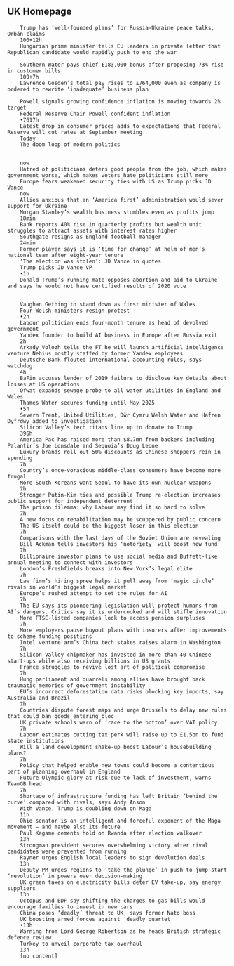 UK Homepage
---

		Trump has ‘well-founded plans’ for Russia-Ukraine peace talks, Orbán claims
		100+12h
		Hungarian prime minister tells EU leaders in private letter that Republican candidate would rapidly push to end the war

		Southern Water pays chief £183,000 bonus after proposing 73% rise in customer bills
		100+7h
		Lawrence Gosden’s total pay rises to £764,000 even as company is ordered to rewrite ‘inadequate’ business plan

		Powell signals growing confidence inflation is moving towards 2% target
		Federal Reserve Chair Powell confident inflation
		•7617h
		Latest drop in consumer prices adds to expectations that Federal Reserve will cut rates at September meeting
		Today
		The doom loop of modern politics


		now
		Hatred of politicians deters good people from the job, which makes government worse, which makes voters hate politicians still more
		Europe fears weakened security ties with US as Trump picks JD Vance
		now
		Allies anxious that an ‘America first’ administration would sever support for Ukraine
		Morgan Stanley’s wealth business stumbles even as profits jump
		18min
		Bank reports 40% rise in quarterly profits but wealth unit struggles to attract assets with interest rates higher
		Southgate resigns as England football manager
		24min
		Former player says it is ‘time for change’ at helm of men’s national team after eight-year tenure
		‘The election was stolen’: JD Vance in quotes
		Trump picks JD Vance VP
		•1h
		Donald Trump’s running mate opposes abortion and aid to Ukraine and says he would not have certified results of 2020 vote

		
		Vaughan Gething to stand down as first minister of Wales
		Four Welsh ministers resign protest
		•2h
		Labour politician ends four-month tenure as head of devolved government
		Yandex founder to build AI business in Europe after Russia exit
		2h
		Arkady Volozh tells the FT he will launch artificial intelligence venture Nebius mostly staffed by former Yandex employees
		Deutsche Bank flouted international accounting rules, says watchdog
		4h
		BaFin accuses lender of 2019 failure to disclose key details about losses at US operations
		Ofwat expands sewage probe to all water utilities in England and Wales
		Thames Water secures funding until May 2025
		•5h
		Severn Trent, United Utilities, Dŵr Cymru Welsh Water and Hafren Dyfrdwy added to investigation
		Silicon Valley’s tech titans line up to donate to Trump
		396h
		America Pac has raised more than $8.7mn from backers including Palantir’s Joe Lonsdale and Sequoia’s Doug Leone
		Luxury brands roll out 50% discounts as Chinese shoppers rein in spending
		7h
		Country’s once-voracious middle-class consumers have become more frugal
		More South Koreans want Seoul to have its own nuclear weapons
		7h
		Stronger Putin-Kim ties and possible Trump re-election increases public support for independent deterrent
		The prison dilemma: why Labour may find it so hard to solve
		7h
		A new focus on rehabilitation may be scuppered by public concern
		The US itself could be the biggest loser in this election
		7h
		Comparisons with the last days of the Soviet Union are revealing
		Bill Ackman tells investors his ‘notoriety’ will boost new fund
		7h
		Billionaire investor plans to use social media and Buffett-like annual meeting to connect with investors
		London’s Freshfields breaks into New York’s legal elite
		7h
		Law firm’s hiring spree helps it pull away from ‘magic circle’ rivals in world’s biggest legal market
		Europe’s rushed attempt to set the rules for AI
		7h
		The EU says its pioneering legislation will protect humans from AI’s dangers. Critics say it is undercooked and will stifle innovation
		More FTSE-listed companies look to access pension surpluses
		7h
		More employers pause buyout plans with insurers after improvements to scheme funding positions
		Intel venture arm’s China tech stakes raises alarm in Washington
		7h
		Silicon Valley chipmaker has invested in more than 40 Chinese start-ups while also receiving billions in US grants
		France struggles to revive lost art of political compromise
		7h
		Hung parliament and quarrels among allies have brought back traumatic memories of government instability
		EU’s incorrect deforestation data risks blocking key imports, say Australia and Brazil
		7h
		Countries dispute forest maps and urge Brussels to delay new rules that could ban goods entering bloc
		UK private schools warn of ‘race to the bottom’ over VAT policy
		7h
		Labour estimates cutting tax perk will raise up to £1.5bn to fund state institutions
		Will a land development shake-up boost Labour’s housebuilding plans?
		7h
		Policy that helped enable new towns could become a contentious part of planning overhaul in England
		Future Olympic glory at risk due to lack of investment, warns TeamGB head
		7h
		Shortage of infrastructure funding has left Britain ‘behind the curve’ compared with rivals, says Andy Anson
		With Vance, Trump is doubling down on Maga
		11h
		Ohio senator is an intelligent and forceful exponent of the Maga movement — and maybe also its future
		Paul Kagame cements hold on Rwanda after election walkover
		13h
		Strongman president secures overwhelming victory after rival candidates were prevented from running
		Rayner urges English local leaders to sign devolution deals
		13h
		Deputy PM urges regions to ‘take the plunge’ in push to jump-start ‘revolution’ in powers over decision-making
		UK green taxes on electricity bills deter EV take-up, say energy suppliers
		13h
		Octopus and EDF say shifting the charges to gas bills would encourage families to invest in new cars
		China poses ‘deadly’ threat to UK, says former Nato boss
		UK boosting armed forces against 'deadly quartet
		•13h
		Warning from Lord George Robertson as he heads British strategic defence review
		Turkey to unveil corporate tax overhaul
		13h
		[no content]